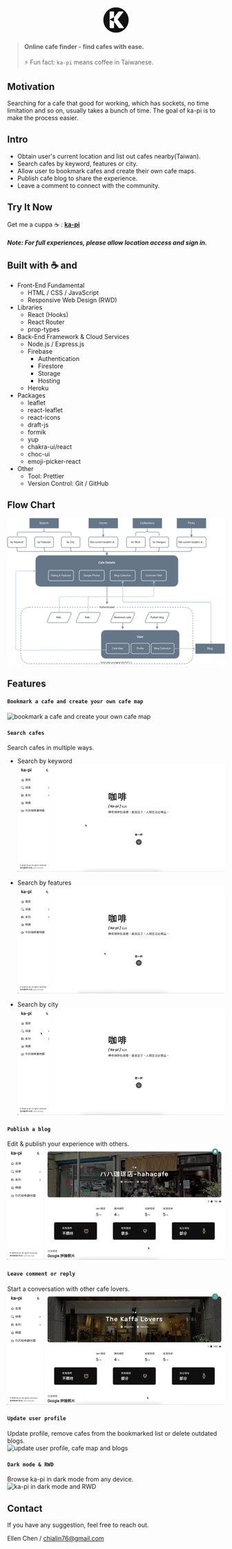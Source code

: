 <div align="center"><img width="60px" src="./public/images/apple-touch-icon.png"/></div>

> #### Online cafe finder - find cafes with ease.
>
> ⚡ Fun fact: `ka-pi` means coffee in Taiwanese.

## Motivation

Searching for a cafe that good for working, which has sockets, no time limitation and so on, usually takes a bunch of time. The goal of ka-pi is to make the process easier.

## Intro

- Obtain user's current location and list out cafes nearby(Taiwan).
- Search cafes by keyword, features or city.
- Allow user to bookmark cafes and create their own cafe maps.
- Publish cafe blog to share the experience.
- Leave a comment to connect with the community.

## Try It Now

Get me a cuppa ☕️ : **[ka-pi](https://ka-pi-7c760.web.app)**

##### <em>Note: For full experiences, please allow location access and sign in.</em>

## Built with ☕️ and

- Front-End Fundamental
  - HTML / CSS / JavaScript
  - Responsive Web Design (RWD)
- Libraries
  - React (Hooks)
  - React Router
  - prop-types
- Back-End Framework & Cloud Services
  - Node.js / Express.js
  - Firebase
    - Authentication
    - Firestore
    - Storage
    - Hosting
  - Heroku
- Packages
  - leaflet
  - react-leaflet
  - react-icons
  - draft-js
  - formik
  - yup
  - chakra-ui/react
  - choc-ui
  - emoji-picker-react
- Other
  - Tool: Prettier
  - Version Control: Git / GitHub

## Flow Chart

![user flow](./readme_assets/flowChart.drawio.svg)

## Features

#### `Bookmark a cafe and create your own cafe map`

![bookmark a cafe and create your own cafe map](./readme_assets/features_bookmark-cafe.gif)

#### `Search cafes`

Search cafes in multiple ways.

- Search by keyword
  ![search cafe by keyword](./readme_assets/features_search-by-keyword.gif)

- Search by features
  ![search cafe by features](./readme_assets/features_search-by-features.gif)

- Search by city
  ![search cafe by city](./readme_assets//features_search-by-city.gif)

#### `Publish a blog`

Edit & publish your experience with others.<br/>
![publish a blog](./readme_assets/features_publish-blog.gif)

#### `Leave comment or reply`

Start a conversation with other cafe lovers.<br/>
![leave a comment or reply](./readme_assets/features_comment.gif)

#### `Update user profile`

Update profile, remove cafes from the bookmarked list or delete outdated blogs.<br/>
![update user profile, cafe map and blogs](./readme_assets/features_update-profile.gif)

#### `Dark mode & RWD`

Browse ka-pi in dark mode from any device.<br/>
![ka-pi in dark mode and RWD](./readme_assets/features_darkMode-rwd.gif)

## Contact

If you have any suggestion, feel free to reach out.

Ellen Chen / chialin76@gmail.com
